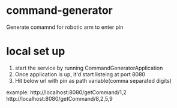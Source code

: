 # command-generator
Generate comamnd for robotic arm to enter pin

# local set up
1) start the service by running CommandGeneratorApplication 
2) Once application is up, it'd start listeing at port 8080
3) Hit below url with pin as path variable(comma separated digits)

example: http://localhost:8080/getCommand/1,2
          http://localhost:8080/getCommand/8,2,5,9
          
